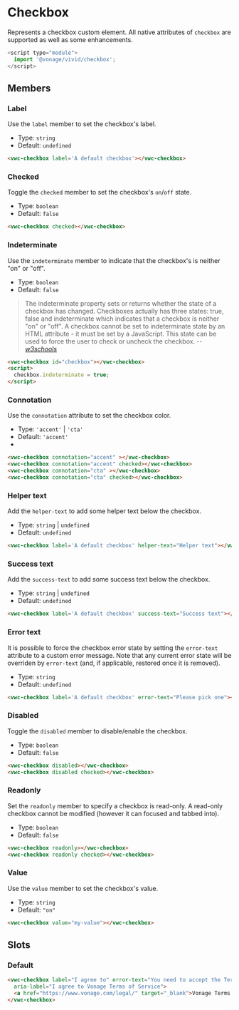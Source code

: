 # Checkbox

Represents a checkbox custom element.
All native attributes of `checkbox` are supported as well as some enhancements.

```js
<script type="module">
  import '@vonage/vivid/checkbox';
</script>
```

## Members

### Label

Use the `label` member to set the checkbox's label.

- Type: `string`
- Default: `undefined`

```html preview
<vwc-checkbox label='A default checkbox'></vwc-checkbox>
```

### Checked

Toggle the `checked` member to set the checkbox's `on`/`off` state.

- Type: `boolean`
- Default: `false`

```html preview
<vwc-checkbox checked></vwc-checkbox>
```

### Indeterminate

Use the `indeterminate` member to indicate that the checkbox's is neither "on" or "off".

- Type: `boolean`
- Default: `false`

> The indeterminate property sets or returns whether the state of a checkbox has changed.
> Checkboxes actually has three states: true, false and indeterminate which indicates that a checkbox is neither "on" or "off".
> A checkbox cannot be set to indeterminate state by an HTML attribute - it must be set by a JavaScript.
> This state can be used to force the user to check or uncheck the checkbox.
> -- <cite>[w3schools][1]</cite>

[1]: https://www.w3schools.com/jsref/prop_checkbox_indeterminate.asp

```html preview
<vwc-checkbox id="checkbox"></vwc-checkbox>
<script>
  checkbox.indeterminate = true;
</script>
```

### Connotation
Use the `connotation` attribute to set the checkbox color.

- Type: `'accent'` | `'cta'`
- Default: `'accent'`
- 
```html preview
<vwc-checkbox connotation="accent" ></vwc-checkbox>
<vwc-checkbox connotation="accent" checked></vwc-checkbox>
<vwc-checkbox connotation="cta" ></vwc-checkbox>
<vwc-checkbox connotation="cta" checked></vwc-checkbox>
```

### Helper text

Add the `helper-text` to add some helper text below the checkbox.

- Type: `string` | `undefined`
- Default: `undefined`

```html preview
<vwc-checkbox label='A default checkbox' helper-text="Helper text"></vwc-checkbox>
```

### Success text

Add the `success-text` to add some success text below the checkbox.

- Type: `string` | `undefined`
- Default: `undefined`

```html preview
<vwc-checkbox label='A default checkbox' success-text="Success text"></vwc-checkbox>
```


### Error text

It is possible to force the checkbox error state by setting the `error-text` attribute to a custom error message.
Note that any current error state will be overriden by `error-text` (and, if applicable, restored once it is removed).

- Type: `string`
- Default: `undefined`


```html preview
<vwc-checkbox label='A default checkbox' error-text="Please pick one"></vwc-checkbox>
```

### Disabled

Toggle the `disabled` member to disable/enable the checkbox.

- Type: `boolean`
- Default: `false`

```html preview
<vwc-checkbox disabled></vwc-checkbox>
<vwc-checkbox disabled checked></vwc-checkbox>
```

### Readonly

Set the `readonly` member to specify a checkbox is read-only.
A read-only checkbox cannot be modified (however it can focused and tabbed into).

- Type: `boolean`
- Default: `false`

```html preview
<vwc-checkbox readonly></vwc-checkbox>
<vwc-checkbox readonly checked></vwc-checkbox>
```

### Value

Use the `value` member to set the checkbox's value.

- Type: `string`
- Default: `"on"`

```html preview
<vwc-checkbox value="my-value"></vwc-checkbox>
```

## Slots

### Default

```html preview
<vwc-checkbox label="I agree to" error-text="You need to accept the Terms of service"
  aria-label="I agree to Vonage Terms of Service">
  <a href="https://www.vonage.com/legal/" target="_blank">Vonage Terms of Service</a>
</vwc-checkbox>
```